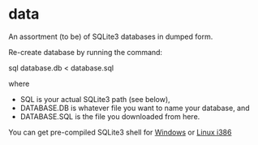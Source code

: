 # data
An assortment (to be) of SQLite3 databases in dumped form.

Re-create database by running the command:

sql database.db < database.sql

where
 * SQL is your actual SQLite3 path (see below),
 * DATABASE.DB is whatever file you want to name your database, and
 * DATABASE.SQL is the file you downloaded from here.

You can get pre-compiled SQLite3 shell for
[Windows](http://www.aspisys.com/sql.exe) or
[Linux i386](http://www.aspisys.com/sql)
